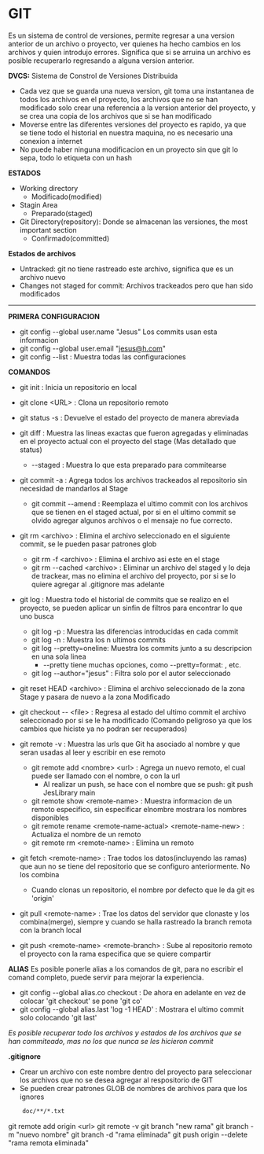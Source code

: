 # GIT

Es un sistema de control de versiones, permite regresar a una version anterior de un archivo o proyecto, ver quienes ha hecho cambios en los archivos y quien introdujo errores. Significa que si se arruina un archivo es posible recuperarlo regresando a alguna version anterior.

**DVCS:** Sistema de Constrol de Versiones Distribuida
- Cada vez que se guarda una nueva version, git toma una instantanea de todos los archivos en el proyecto, los archivos que no se han modificado solo crear una referencia a la version anterior del proyecto, y se crea una copia de los archivos que si se han modificado
- Moverse entre las diferentes versiones del proyecto es rapido, ya que se tiene todo el historial en nuestra maquina, no es necesario una conexion a internet
- No puede haber ninguna modificacion en un proyecto sin que git lo sepa, todo lo etiqueta con un hash

**ESTADOS**
- Working directory
	- Modificado(modified)
- Stagin Area
	- Preparado(staged)
- Git Directory(repository): Donde se almacenan las versiones, the most important section
	- Confirmado(committed)

**Estados de archivos**
- Untracked: git no tiene rastreado este archivo, significa que es un archivo nuevo
- Changes not staged for commit: Archivos trackeados pero que han sido modificados

--- 

**PRIMERA CONFIGURACION**
- git config --global user.name "Jesus"              Los commits usan esta informacion
- git config --global user.email "jesus@h.com"
- git config --list : Muestra todas las configuraciones

**COMANDOS**
- git init : Inicia un repositorio en local
- git clone \<URL> : Clona un repositorio remoto
- git status -s : Devuelve el estado del proyecto de manera abreviada
- git diff : Muestra las lineas exactas que fueron agregadas y eliminadas en el proyecto actual con el proyecto del stage (Mas detallado que status)
	- --staged : Muestra lo que esta preparado para commitearse
- git commit -a : Agrega todos los archivos trackeados al repositorio sin necesidad de mandarlos al Stage
	- git commit --amend : Reemplaza el ultimo commit con los archivos que se tienen en el staged actual, por si en el ultimo commit se olvido agregar algunos archivos o el mensaje no fue correcto.
	
- git rm \<archivo> : Elimina el archivo seleccionado en el siguiente commit, se le pueden pasar patrones glob
	- git rm -f \<archivo> : Elimina el archivo asi este en el stage
	- git rm --cached \<archivo> : Eliminar un archivo del staged y lo deja de trackear, mas no elimina el archivo del proyecto, por si se lo quiere agregar al .gitignore mas adelante
- git log : Muestra todo el historial de commits que se realizo en el proyecto, se pueden aplicar un sinfin de filtros para encontrar lo que uno busca
	- git log -p : Muestra las diferencias introducidas en cada commit
	- git log -n : Muestra los n ultimos commits
	- git log --pretty=oneline: Muestra los commits junto a su descripcion en una sola linea
		- --pretty tiene muchas opciones, como --pretty=format: , etc.
	- git log --author="jesus" : Filtra solo por el autor seleccionado
	
- git reset HEAD \<archivo> : Elimina el archivo seleccionado de la zona Stage y pasara de nuevo a la zona Modificado
- git checkout -- \<file> : Regresa al estado del ultimo commit el archivo seleccionado por si se le ha modificado (Comando peligroso ya que los cambios que hiciste ya no podran ser recuperados)


- git remote -v : Muestra las urls que Git ha asociado al nombre y que seran usadas al leer y escribir en ese remoto
	- git remote add \<nombre> \<url> :  Agrega un nuevo remoto, el cual puede ser llamado con el nombre, o con la url
		- Al realizar un push, se hace con el nombre que se push: git push JesLibrary main
	- git remote show \<remote-name> : Muestra informacion de un remoto especifico, sin especificar elnombre mostrara los nombres disponibles
	- git remote rename \<remote-name-actual> \<remote-name-new> : Actualiza el nombre de un remoto
	- git remote rm \<remote-name> : Elimina un remoto
- git fetch \<remote-name> : Trae todos los datos(incluyendo las ramas) que aun no se tiene del repositorio que se configuro anteriormente. No los combina
	- Cuando clonas un repositorio, el nombre por defecto que le da git es 'origin'
	
- git pull \<remote-name> : Trae los datos del servidor que clonaste y los combina(merge), siempre y cuando se halla rastreado la branch remota con la branch local
- git push \<remote-name> \<remote-branch> : Sube al repositorio remoto el proyecto con la rama especifica que se quiere compartir

**ALIAS**
Es posible ponerle alias a los comandos de git, para no escribir el comand completo, puede servir para mejorar la experiencia.
- git config --global alias.co checkout : De ahora en adelante en vez de colocar 'git checkout' se pone 'git co'
- git config --global alias.last 'log -1 HEAD' : Mostrara el ultimo commit solo colocando 'git last'

*Es posible recuperar todo los archivos y estados de los archivos que se han commiteado, mas no los que nunca se les hicieron commit*



**.gitignore**
- Crear un archivo con este nombre dentro del proyecto para seleccionar los archivos que no se desea agregar al respositorio de GIT
- Se pueden crear patrones GLOB de nombres de archivos para que los ignores
```txt
	doc/**/*.txt
```


git remote add origin \<url>
git remote -v
git branch "new rama"
git branch -m "nuevo nombre"
git branch -d "rama eliminada"
git push origin --delete "rama remota eliminada"
